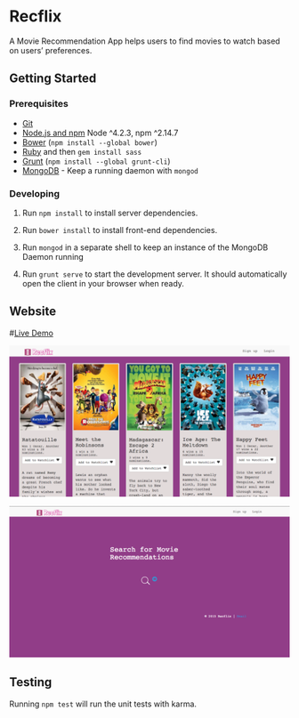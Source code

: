 # Recflix

A Movie Recommendation App helps users to find movies to watch based on users’ preferences.

## Getting Started

### Prerequisites

- [Git](https://git-scm.com/)
- [Node.js and npm](nodejs.org) Node ^4.2.3, npm ^2.14.7
- [Bower](bower.io) (`npm install --global bower`)
- [Ruby](https://www.ruby-lang.org) and then `gem install sass`
- [Grunt](http://gruntjs.com/) (`npm install --global grunt-cli`)
- [MongoDB](https://www.mongodb.org/) - Keep a running daemon with `mongod`

### Developing

1. Run `npm install` to install server dependencies.

2. Run `bower install` to install front-end dependencies.

3. Run `mongod` in a separate shell to keep an instance of the MongoDB Daemon running

4. Run `grunt serve` to start the development server. It should automatically open the client in your browser when ready.

## Website

#[Live Demo](https://recflixapp.herokuapp.com/)

![Recflix](/screenshots/recflix.png?raw=true "Recflix")

![Recflix](/screenshots/recflix2.png?raw=true "Recflix")


## Testing

Running `npm test` will run the unit tests with karma.

